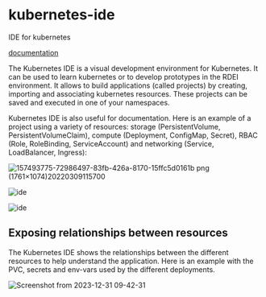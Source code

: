 # kubernetes-ide
IDE for kubernetes

[documentation](https://htmlpreview.github.io/?https://github.com/christiancadieux/kubernetes-ide/blob/main/ide-doc/RDEI_IDE.html)



The Kubernetes IDE is a visual development environment for Kubernetes. It can be used to learn kubernetes or to develop prototypes in the RDEI environment. It allows to build applications (called projects) by creating, importing and associating kubernetes resources. These projects can be saved and executed in one of your namespaces.

Kubernetes IDE is also useful for documentation. Here is an example of a project using a variety of resources:   storage (PersistentVolume, PersistentVolumeClaim), compute (Deployment, ConfigMap, Secret), RBAC (Role, RoleBinding, ServiceAccount) and networking (Service, LoadBalancer, Ingress):


![157493775-72986497-83fb-426a-8170-15ffc5d0161b png (1761×1074)20220309115700](https://user-images.githubusercontent.com/10535265/157512365-0a0e80b3-6b46-453d-adb0-ce926c11b4cc.png)



![ide](https://github.com/christiancadieux/kubernetes-ide/assets/10535265/2d5087de-be42-4be0-85fd-c81991cfff73)



![ide](https://github.com/christiancadieux/kubernetes-ide/assets/10535265/e5b19e2c-81b6-4653-a3aa-48c8bee15207)



## Exposing relationships between resources

The Kubernetes IDE shows the relationships between the different resources to help understand the application. Here is an example with the PVC, secrets and env-vars used by the different deployments.

![Screenshot from 2023-12-31 09-42-31](https://github.com/christiancadieux/kubernetes-ide/assets/10535265/621910e7-3406-48bc-b35a-b89dab9030d1)


